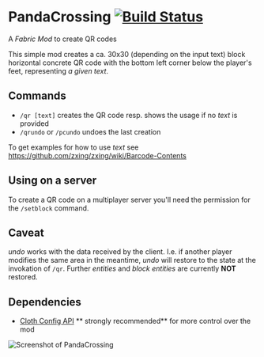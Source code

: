 # PandaCrossing [![Build Status](https://travis-ci.com/velnias75/PandaCrossing.svg?branch=main)](https://travis-ci.com/velnias75/PandaCrossing)
A *Fabric Mod* to create QR codes

This simple mod creates a ca. 30x30 (depending on the input text) block horizontal concrete QR code with the bottom left corner below the player's feet, representing *a given text*.

Commands
--------

* `/qr [text]` creates the QR code resp. shows the usage if no *text* is provided
* `/qrundo` or `/pcundo` undoes the last creation

To get examples for how to use *text* see https://github.com/zxing/zxing/wiki/Barcode-Contents

Using on a server
-----------------

To create a QR code on a multiplayer server you'll need the permission for the `/setblock` command.

Caveat
------

*undo* works with the data received by the client. I.e. if another player modifies the same area in the meantime, *undo* will restore to the state at the invokation of `/qr`.
Further *entities* and *block entities* are currently **NOT** restored.

Dependencies
------------

* [Cloth Config API](https://www.curseforge.com/minecraft/mc-mods/cloth-config) ** strongly recommended** for more control over the mod

![Screenshot of PandaCrossing](https://user-images.githubusercontent.com/4481414/120403323-42bff180-c344-11eb-8baa-7c0fa88aeea9.png)
